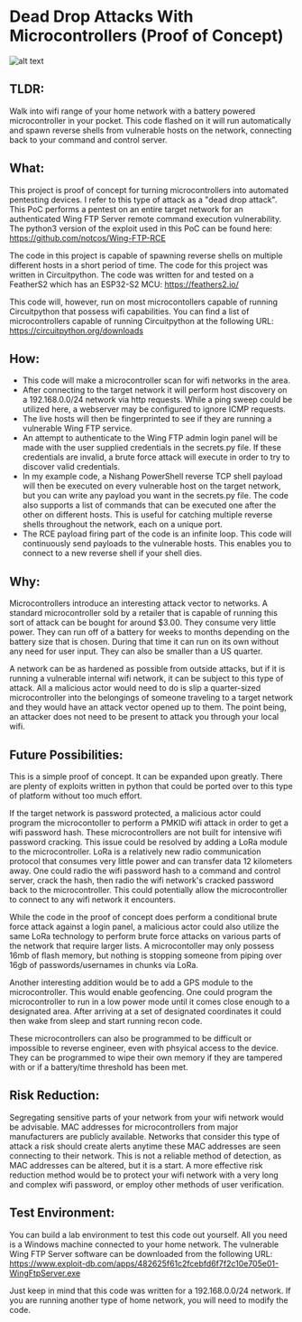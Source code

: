 # Dead Drop Attacks With Microcontrollers (Proof of Concept)

![alt text](https://github.com/notcos/notcos.github.io/blob/master/mcu.png)

## TLDR:
Walk into wifi range of your home network with a battery powered microcontroller in your pocket. This code flashed on it will run automatically and spawn reverse shells from vulnerable hosts on the network, connecting back to your command and control server.

## What:
This project is proof of concept for turning microcontrollers into automated pentesting devices.
I refer to this type of attack as a "dead drop attack".
This PoC performs a pentest on an entire target network for an authenticated Wing FTP Server remote command execution vulnerability. The python3 version of the exploit used in this PoC can be found here:
https://github.com/notcos/Wing-FTP-RCE

The code in this project is capable of spawning reverse shells on multiple different hosts in a short period of time.
The code for this project was written in Circuitpython.
The code was written for and tested on a FeatherS2 which has an ESP32-S2 MCU:
https://feathers2.io/

This code will, however, run on most microcontollers capable of running Circuitpython that possess wifi capabilities.
You can find a list of microcontrollers capable of running Circuitpython at the following URL:
https://circuitpython.org/downloads

## How:
* This code will make a microcontroller scan for wifi networks in the area.
* After connecting to the target network it will perform host discovery on a 192.168.0.0/24 network via http requests. While a ping sweep could be utilized here, a webserver may be configured to ignore ICMP requests.
* The live hosts will then be fingerprinted to see if they are running a vulnerable Wing FTP service.
* An attempt to authenticate to the Wing FTP admin login panel will be made with the user supplied credentials in the secrets.py file. If these credentials are invalid, a brute force attack will execute in order to try to discover valid credentials.
* In my example code, a Nishang PowerShell reverse TCP shell payload will then be executed on every vulnerable host on the target network, but you can write any payload you want in the secrets.py file. The code also supports a list of commands that can be executed one after the other on different hosts. This is useful for catching multiple reverse shells throughout the network, each on a unique port.
* The RCE payload firing part of the code is an infinite loop. This code will continuously send payloads to the vulnerable hosts. This enables you to connect to a new reverse shell if your shell dies.

## Why:
Microcontrollers introduce an interesting attack vector to networks. A standard microcontroller sold by a retailer that is capable of running this sort of attack can be bought for around $3.00. They consume very little power. They can run off of a battery for weeks to months depending on the battery size that is chosen. During that time it can run on its own without any need for user input. They can also be smaller than a US quarter.

A network can be as hardened as possible from outside attacks, but if it is running a vulnerable internal wifi network, it can be subject to this type of attack. All a malicious actor would need to do is slip a quarter-sized microcontroller into the belongings of someone traveling to a target network and they would have an attack vector opened up to them. The point being, an attacker does not need to be present to attack you through your local wifi.

## Future Possibilities:
This is a simple proof of concept. It can be expanded upon greatly. There are plenty of exploits written in python that could be ported over to this type of platform without too much effort.

If the target network is password protected, a malicious actor could program the microcontoller to perform a PMKID wifi attack in order to get a wifi password hash. These microcontrollers are not built for intensive wifi password cracking. This issue could be resolved by adding a LoRa module to the microcontroller. LoRa is a relatively new radio communication protocol that consumes very little power and can transfer data 12 kilometers away. One could radio the wifi password hash to a command and control server, crack the hash, then radio the wifi network's cracked password back to the microcontroller. This could potentially allow the microcontroller to connect to any wifi network it encounters.

While the code in the proof of concept does perform a conditional brute force attack against a login panel, a malicious actor could also utilize the same LoRa technology to perform brute force attacks on various parts of the network that require larger lists. A microcontoller may only possess 16mb of flash memory, but nothing is stopping someone from piping over 16gb of passwords/usernames in chunks via LoRa.

Another interesting addition would be to add a GPS module to the microcontroller. This would enable geofencing. One could program the microcontroller to run in a low power mode until it comes close enough to a designated area. After arriving at a set of designated coordinates it could then wake from sleep and start running recon code.

These microcontrollers can also be programmed to be difficult or impossible to reverse engineer, even with phsyical access to the device. They can be programmed to wipe their own memory if they are tampered with or if a battery/time threshold has been met.

## Risk Reduction:
Segregating sensitive parts of your network from your wifi network would be advisable. MAC addresses for microcontrollers from major manufacturers are publicly available. Networks that consider this type of attack a risk should create alerts anytime these MAC addresses are seen connecting to their network. This is not a reliable method of detection, as MAC addresses can be altered, but it is a start. A more effective risk reduction method would be to protect your wifi network with a very long and complex wifi password, or employ other methods of user verification.

## Test Environment:
You can build a lab environment to test this code out yourself. All you need is a Windows machine connected to your home network. The vulnerable Wing FTP Server software can be downloaded from the following URL:
https://www.exploit-db.com/apps/482625f61c2fcebfd6f7f2c10e705e01-WingFtpServer.exe

Just keep in mind that this code was written for a 192.168.0.0/24 network. If you are running another type of home network, you will need to modify the code.
